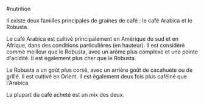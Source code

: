 #nutrition 

Il existe deux familles principales de graines de café : le café Arabica et le Robusta.

Le café Arabica est cultivé principalement en Amérique du sud et en Afrique, dans des conditions particulières (en hauteur). Il est considéré comme meilleur que le Robusta, avec un arôme plus complexe et une pointe d'acidité. Il est également plus cher que le Robusta.

Le Robusta a un goût plus corsé, avec un arrière goût de cacahuète ou de grillé. Il est cultivé en Orient. Il est également deux fois plus caféiné que l'Arabica.

La plupart du café acheté est un mix des deux.